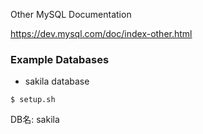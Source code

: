Other MySQL Documentation

https://dev.mysql.com/doc/index-other.html

### Example Databases

- sakila database

```
$ setup.sh
```

DB名: sakila
